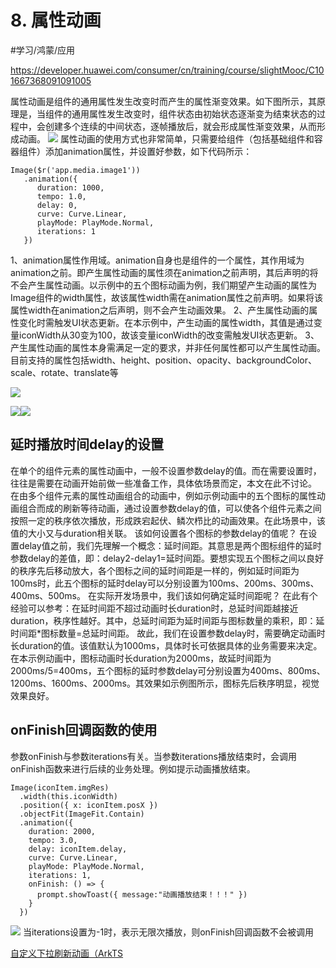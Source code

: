 # 8. 属性动画
#学习/鸿蒙/应用

https://developer.huawei.com/consumer/cn/training/course/slightMooc/C101667368091091005

属性动画是组件的通用属性发生改变时而产生的属性渐变效果。如下图所示，其原理是，当组件的通用属性发生改变时，组件状态由初始状态逐渐变为结束状态的过程中，会创建多个连续的中间状态，逐帧播放后，就会形成属性渐变效果，从而形成动画。
![](8.%20%E5%B1%9E%E6%80%A7%E5%8A%A8%E7%94%BB/image.png)
属性动画的使用方式也非常简单，只需要给组件（包括基础组件和容器组件）添加animation属性，并设置好参数，如下代码所示：
```
Image($r('app.media.image1'))   
   .animation({   
      duration: 1000,    
      tempo: 1.0,    
      delay: 0,    
      curve: Curve.Linear,    
      playMode: PlayMode.Normal,    
      iterations: 1  
   })
```

1、animation属性作用域。animation自身也是组件的一个属性，其作用域为animation之前。即产生属性动画的属性须在animation之前声明，其后声明的将不会产生属性动画。以示例中的五个图标动画为例，我们期望产生动画的属性为Image组件的width属性，故该属性width需在animation属性之前声明。如果将该属性width在animation之后声明，则不会产生动画效果。
2、产生属性动画的属性变化时需触发UI状态更新。在本示例中，产生动画的属性width，其值是通过变量iconWidth从30变为100，故该变量iconWidth的改变需触发UI状态更新。
3、产生属性动画的属性本身需满足一定的要求，并非任何属性都可以产生属性动画。目前支持的属性包括width、height、position、opacity、backgroundColor、scale、rotate、translate等

![](8.%20%E5%B1%9E%E6%80%A7%E5%8A%A8%E7%94%BB/image%202.png)


![](8.%20%E5%B1%9E%E6%80%A7%E5%8A%A8%E7%94%BB/image%203.png)![](8.%20%E5%B1%9E%E6%80%A7%E5%8A%A8%E7%94%BB/image%204.png)

## 延时播放时间delay的设置
在单个的组件元素的属性动画中，一般不设置参数delay的值。而在需要设置时，往往是需要在动画开始前做一些准备工作，具体依场景而定，本文在此不讨论。
在由多个组件元素的属性动画组合的动画中，例如示例动画中的五个图标的属性动画组合而成的刷新等待动画，通过设置参数delay的值，可以使各个组件元素之间按照一定的秩序依次播放，形成跌宕起伏、鳞次栉比的动画效果。在此场景中，该值的大小又与duration相关联。
该如何设置各个图标的参数delay的值呢？
在设置delay值之前，我们先理解一个概念：延时间距。其意思是两个图标组件的延时参数delay的差值，即：delay2-delay1=延时间距。要想实现五个图标之间以良好的秩序先后移动放大，各个图标之间的延时间距是一样的，例如延时间距为100ms时，此五个图标的延时delay可以分别设置为100ms、200ms、300ms、400ms、500ms。
在实际开发场景中，我们该如何确定延时间距呢？
在此有个经验可以参考：在延时间距不超过动画时长duration时，总延时间距越接近duration，秩序性越好。其中，总延时间距为延时间距与图标数量的乘积，即：延时间距*图标数量=总延时间距。
故此，我们在设置参数delay时，需要确定动画时长duration的值。该值默认为1000ms，具体时长可依据具体的业务需要来决定。
在本示例动画中，图标动画时长duration为2000ms，故延时间距为2000ms/5=400ms，五个图标的延时参数delay可分别设置为400ms、800ms、1200ms、1600ms、2000ms。其效果如示例图所示，图标先后秩序明显，视觉效果良好。

## onFinish回调函数的使用
参数onFinish与参数iterations有关。当参数iterations播放结束时，会调用onFinish函数来进行后续的业务处理。例如提示动画播放结束。
```
Image(iconItem.imgRes)
  .width(this.iconWidth)
  .position({ x: iconItem.posX })
  .objectFit(ImageFit.Contain)
  .animation({
    duration: 2000,
    tempo: 3.0,
    delay: iconItem.delay,
    curve: Curve.Linear,
    playMode: PlayMode.Normal,
    iterations: 1,
    onFinish: () => {      
      prompt.showToast({ message:"动画播放结束！！！" })
    }
  })
```

![](8.%20%E5%B1%9E%E6%80%A7%E5%8A%A8%E7%94%BB/0260086000103404958.20221102140234.85135546535521901605966886990679-50001231000000-2800-53FDBD1A0F28CE8FAEBCBD2EB3C0A91B543FDEE3D48E0C557D1B60F051883528.png)
当iterations设置为-1时，表示无限次播放，则onFinish回调函数不会被调用


[自定义下拉刷新动画（ArkTS](https://developer.huawei.com/consumer/cn/training/course/slightMooc/C101667368091091005)
